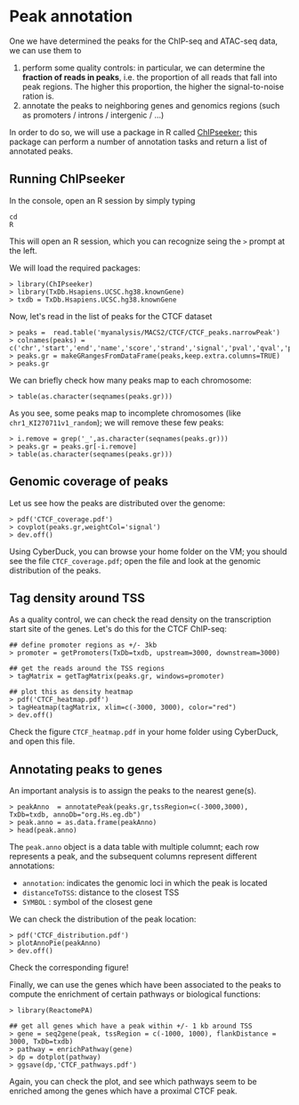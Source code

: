 # Peak annotation

One we have determined the peaks for the ChIP-seq and ATAC-seq data, we can use them to

1. perform some quality controls: in particular, we can determine the **fraction of reads in peaks**, i.e. the proportion of all reads that fall into peak regions. The higher this proportion, the higher the signal-to-noise ration is.
2. annotate the peaks to neighboring genes and genomics regions (such as promoters / introns / intergenic / ...)

In order to do so, we will use a package in R called [ChIPseeker](http://www.bioconductor.org/packages/release/bioc/vignettes/ChIPseeker/inst/doc/ChIPseeker.html); this package can perform a number of annotation tasks and return a list of annotated peaks.



## Running ChIPseeker

In the console, open an R session by simply typing 

```
cd
R
```

This will open an R session, which you can recognize seing the `>` prompt at the left.

We will load the required packages:

```
> library(ChIPseeker)
> library(TxDb.Hsapiens.UCSC.hg38.knownGene)
> txdb = TxDb.Hsapiens.UCSC.hg38.knownGene
```

Now, let's read in the list of peaks for the CTCF dataset

```
> peaks =  read.table('myanalysis/MACS2/CTCF/CTCF_peaks.narrowPeak')
> colnames(peaks) = c('chr','start','end','name','score','strand','signal','pval','qval','peak')
> peaks.gr = makeGRangesFromDataFrame(peaks,keep.extra.columns=TRUE)
> peaks.gr
```

We can briefly check how many peaks map to each chromosome:

```
> table(as.character(seqnames(peaks.gr)))
```

As you see, some peaks map to incomplete chromosomes (like `chr1_KI270711v1_random`); we will remove these few peaks:

```
> i.remove = grep('_',as.character(seqnames(peaks.gr)))
> peaks.gr = peaks.gr[-i.remove]
> table(as.character(seqnames(peaks.gr)))
```

## Genomic coverage of peaks

Let us see how the peaks are distributed over the genome:

```
> pdf('CTCF_coverage.pdf')
> covplot(peaks.gr,weightCol='signal')
> dev.off()
```

Using CyberDuck, you can browse your home folder on the VM; you should see the file `CTCF_coverage.pdf`; open the file and look at the genomic distribution of the peaks.

## Tag density around TSS

As a quality control, we can check the read density on the transcription start site of the genes. Let's do this for the CTCF ChIP-seq:

```
## define promoter regions as +/- 3kb
> promoter = getPromoters(TxDb=txdb, upstream=3000, downstream=3000)

## get the reads around the TSS regions
> tagMatrix = getTagMatrix(peaks.gr, windows=promoter)

## plot this as density heatmap
> pdf('CTCF_heatmap.pdf')
> tagHeatmap(tagMatrix, xlim=c(-3000, 3000), color="red")
> dev.off()
```

Check the figure `CTCF_heatmap.pdf` in your  home folder using CyberDuck, and open this file.

## Annotating peaks to genes

An important analysis is to assign the peaks to the nearest gene(s).

```
> peakAnno  = annotatePeak(peaks.gr,tssRegion=c(-3000,3000), TxDb=txdb, annoDb="org.Hs.eg.db")
> peak.anno = as.data.frame(peakAnno)
> head(peak.anno)
```

The `peak.anno` object is a data table with multiple columnt; each row represents a peak, and the subsequent columns represent different annotations:

* `annotation`: indicates the genomic loci in which the peak is located
* `distanceToTSS`: distance to the closest TSS
* `SYMBOL` : symbol of the closest gene

We can check the distribution of the peak location:

```
> pdf('CTCF_distribution.pdf')
> plotAnnoPie(peakAnno)
> dev.off()
```

Check the corresponding figure!

Finally, we can use the genes which have been associated to the peaks to compute the enrichment of certain pathways or biological functions:

```
> library(ReactomePA)

## get all genes which have a peak within +/- 1 kb around TSS
> gene = seq2gene(peak, tssRegion = c(-1000, 1000), flankDistance = 3000, TxDb=txdb)
> pathway = enrichPathway(gene)
> dp = dotplot(pathway)
> ggsave(dp,'CTCF_pathways.pdf')
```

Again, you can check the plot, and see which pathways seem to be enriched among the genes which have a proximal CTCF peak.
